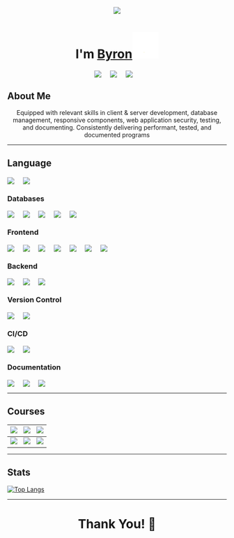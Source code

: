 <p align="center">
<img height='300px' src="https://github.com/urs-byron/urs-byron/assets/79783779/26441b98-06fc-463f-8b27-a23b472bde52"/>
</p>

<h1 align="center">I'm <a href="https://github.com/urs-byron">Byron<a><img src="https://github.com/Kathryn-Jie/Kathryn-Jie/blob/main/wave.gif" width="60px"/></h1>

<p align="center">
<a href="https://www.linkedin.com/in/byron-ursua-543542139/" target="blank"><img align="center" src="https://img.shields.io/badge/%20%20-Linkedin-%230077B5?style=for-the-badge&logo=linkedin&logoColor=%230077B5&labelColor=white"/></a> 
&nbsp;&nbsp;&nbsp;
<a href="https://profile.indeed.com/p/byronu-4kfmv3g" target="blank"><img align="center" src="https://img.shields.io/badge/%20%20-Indeed-%23003A9B?style=for-the-badge&logo=indeed&logoColor=%23003A9B&labelColor=white"/></a> 
&nbsp;&nbsp;&nbsp;
<a href="mailto:bmlursua@gmail.com" target="blank"><img align="center" src="https://img.shields.io/badge/%20%20-GMail-%23EA4335?style=for-the-badge&logo=gmail&labelColor=white"/></a>
&nbsp;&nbsp;&nbsp;
</p>

<h2>About Me</h2>

<p align="center">Equipped with relevant skills in client & server development, database management, responsive components, web application security, testing, and documenting. Consistently delivering performant, tested, and documented programs
</p>

<hr>

<h2>Language</h3>
<a href="https://img.shields.io/badge/%20%20-JavaScript-%23f0db4f?style=for-the-badge&logo=javascript&labelColor=%23323330" target="blank"><img align="center" src="https://img.shields.io/badge/%20%20-JavaScript-%23f0db4f?style=for-the-badge&logo=javascript&labelColor=%23323330"/></a>
&nbsp;&nbsp;&nbsp;
<a href="https://img.shields.io/badge/%20%20-TypeScript-%2367A3D9?style=for-the-badge&logo=typescript&labelColor=white" target="blank"><img align="center" src="https://img.shields.io/badge/%20%20-TypeScript-%2367A3D9?style=for-the-badge&logo=typescript&labelColor=white"/></a>    

<h3>Databases</h3>  
<a href="https://img.shields.io/badge/PostgreSQL-316192?style=for-the-badge&logo=postgresql&logoColor=white" target="blank"><img align="center" src="https://img.shields.io/badge/PostgreSQL-316192?style=for-the-badge&logo=postgresql&logoColor=white"/></a>    
&nbsp;&nbsp;&nbsp;
<a href="https://img.shields.io/badge/Amazon%20DynamoDB-4053D6?style=for-the-badge&logo=Amazon%20DynamoDB&logoColor=white" target="blank"><img align="center" src="https://img.shields.io/badge/Amazon%20DynamoDB-4053D6?style=for-the-badge&logo=Amazon%20DynamoDB&logoColor=white"/></a>    
&nbsp;&nbsp;&nbsp;
<a href="https://img.shields.io/badge/KnexJS-D26B38?style=for-the-badge&logo=knexdotjs&logoColor=white" target="blank"><img align="center" src="https://img.shields.io/badge/KnexJS-D26B38?style=for-the-badge&logo=knexdotjs&logoColor=white"/></a>    
&nbsp;&nbsp;&nbsp;
<a href="https://img.shields.io/badge/%20%20-Mongo%20DB-%233fa037?style=for-the-badge&logo=mongodb&labelColor=white" target="blank"><img align="center" src="https://img.shields.io/badge/%20%20-Mongo%20DB-%233fa037?style=for-the-badge&logo=mongodb&labelColor=white" /></a>
&nbsp;&nbsp;&nbsp;
<a href="https://img.shields.io/badge/%20%20-Redis-%23d82c20?style=for-the-badge&logo=redis&labelColor=white" target="blank"><img align="center" src="https://img.shields.io/badge/%20%20-Redis-%23d82c20?style=for-the-badge&logo=redis&labelColor=white"/></a>    

<h3>Frontend</h3>
<a href="https://img.shields.io/badge/React-20232A?style=for-the-badge&logo=react&logoColor=61DAFB" target="blank"><img align="center" src="https://img.shields.io/badge/React-20232A?style=for-the-badge&logo=react&logoColor=61DAFB"/></a>
&nbsp;&nbsp;&nbsp;
<a href="https://img.shields.io/badge/%20%20-html-%23f06529?style=for-the-badge&logo=html5&labelColor=white" target="blank"><img align="center" src="https://img.shields.io/badge/%20%20-html-%23f06529?style=for-the-badge&logo=html5&labelColor=white" /></a>
&nbsp;&nbsp;&nbsp;
<a href="https://img.shields.io/badge/%20%20-css-%23264de4?style=for-the-badge&logo=css3&logoColor=%23264de4&labelColor=white" target="blank"><img align="center" src="https://img.shields.io/badge/%20%20-css-%23264de4?style=for-the-badge&logo=css3&logoColor=%23264de4&labelColor=white"/></a>    
&nbsp;&nbsp;&nbsp;
<a href="https://img.shields.io/badge/Sass-CC6699?style=for-the-badge&logo=sass&logoColor=white" target="blank"><img align="center" src="https://img.shields.io/badge/Sass-CC6699?style=for-the-badge&logo=sass&logoColor=white"/></a>    
&nbsp;&nbsp;&nbsp;
<a href="https://img.shields.io/badge/Redux-593D88?style=for-the-badge&logo=redux&logoColor=white" target="blank"><img align="center" src="https://img.shields.io/badge/Redux-593D88?style=for-the-badge&logo=redux&logoColor=white"/></a>  
&nbsp;&nbsp;&nbsp;
<a href="https://img.shields.io/badge/React_Query-FF4154?style=for-the-badge&logo=ReactQuery&logoColor=white" target="blank"><img align="center" src="https://img.shields.io/badge/React_Query-FF4154?style=for-the-badge&logo=ReactQuery&logoColor=white"/></a>  
&nbsp;&nbsp;&nbsp;
<a href="https://img.shields.io/badge/Vite-B73BFE?style=for-the-badge&logo=vite&logoColor=FFD62E" target="blank"><img align="center" src="https://img.shields.io/badge/Vite-B73BFE?style=for-the-badge&logo=vite&logoColor=FFD62E"/></a>  

<h3>Backend</h3>  
<a href="https://img.shields.io/badge/%20%20-Node%20JS-%2368a063?style=for-the-badge&logo=nodedotjs&labelColor=white" target="blank"><img align="center" src="https://img.shields.io/badge/%20%20-Node%20JS-%2368a063?style=for-the-badge&logo=nodedotjs&labelColor=white"/></a>    
&nbsp;&nbsp;&nbsp;
<a href="https://img.shields.io/badge/%20%20-Express-white?style=for-the-badge&logo=express&labelColor=black" target="blank"><img align="center" src="https://img.shields.io/badge/%20%20-Express-white?style=for-the-badge&logo=express&labelColor=black"/></a>    
&nbsp;&nbsp;&nbsp;
<a href="https://img.shields.io/badge/%20%20-socket-grey?style=for-the-badge&logo=socketdotio&logoColor=black&labelColor=white" target="blank"><img align="center" src="https://img.shields.io/badge/%20%20-socket-grey?style=for-the-badge&logo=socketdotio&logoColor=black&labelColor=white"/></a>        

<h3>Version Control</h3>  
<a href="https://img.shields.io/badge/%20%20-git-%23F1502F?style=for-the-badge&logo=git&labelColor=white" target="blank"><img align="center" src="https://img.shields.io/badge/%20%20-git-%23F1502F?style=for-the-badge&logo=git&labelColor=white" /></a>
&nbsp;&nbsp;&nbsp;
<a href="https://img.shields.io/badge/%20%20-github-black?style=for-the-badge&logo=github&logoColor=black&labelColor=white" target="blank"><img align="center" src="https://img.shields.io/badge/%20%20-github-black?style=for-the-badge&logo=github&logoColor=black&labelColor=white"/></a>    

<h3>CI/CD</h3>  
<a href="https://img.shields.io/badge/-GitHub%20Actions-%232596be?style=for-the-badge&logo=githubactions&labelColor=white" target="blank"><img align="center" src="https://img.shields.io/badge/-GitHub%20Actions-%232596be?style=for-the-badge&logo=githubactions&labelColor=white"/></a>    
&nbsp;&nbsp;&nbsp;
<a href="https://img.shields.io/badge/Amazon_Web_Services-FF9900?style=for-the-badge&logo=amazon-web-services&logoColor=white" target="blank"><img align="center" src="https://img.shields.io/badge/Amazon_Web_Services-FF9900?style=for-the-badge&logo=amazon-web-services&logoColor=white"/></a>      

<h3>Documentation</h3>
<a href="https://img.shields.io/badge/Swagger-85EA2D?style=for-the-badge&logo=Swagger&logoColor=white" target="blank"><img align="center" src="https://img.shields.io/badge/Swagger-85EA2D?style=for-the-badge&logo=Swagger&logoColor=white"/></a>    
&nbsp;&nbsp;&nbsp;
<a href="https://img.shields.io/badge/-JSDoc-%23f0db4f?style=for-the-badge&logo=javascript&labelColor=%23323330" target="blank"><img align="center" src="https://img.shields.io/badge/-JSDoc-%23f0db4f?style=for-the-badge&logo=javascript&labelColor=%23323330"/></a>    
&nbsp;&nbsp;&nbsp;
<a href="https://img.shields.io/badge/%20%20-Jest-white?style=for-the-badge&logo=jest&labelColor=orangered" target="blank"><img align="center" src="https://img.shields.io/badge/%20%20-Jest-white?style=for-the-badge&logo=jest&labelColor=orangered"/></a>    
&nbsp;&nbsp;&nbsp;

<hr>

<h2>Courses</h2>

|[![](https://img.shields.io/badge/%20%20-Understanding%20TypeScript-%23007acc?style=for-the-badge&logo=typescript&labelColor=white)](https://www.udemy.com/course/understanding-typescript/)|[![](https://img.shields.io/badge/%20%20-NodeJS%3A%20The%20Complete%20Guide-%2342b883?style=for-the-badge&logo=nodedotjs&labelColor=white)](https://www.udemy.com/course/nodejs-the-complete-guide/)|[![](https://img.shields.io/badge/%20%20-OOP%20in%20JavaScript-%23f0db4f?style=for-the-badge&logo=javascript&labelColor=%23323330)](https://www.udemy.com/course/javascript-object-oriented-programming/)|
|---|---|---|
|[![](https://img.shields.io/badge/%20%20-Node%20JS%20Tutorial%20%26%20Projects-%2342b883?style=for-the-badge&logo=nodedotjs&labelColor=white)]([https://github.com/Aryagm/Aryagm/blob/main/Certificates/Data%20Science%20Toolbox%20-%20II-1.jpg](https://www.udemy.com/course/nodejs-tutorial-and-projects-course/))|[![](https://img.shields.io/badge/%20%20-JavaScript%20Tutorial%20%26%20Projects-%23f0db4f?style=for-the-badge&logo=javascript&labelColor=%23323330)](https://www.udemy.com/course/javascript-tutorial-for-beginners-w/)|[![](https://img.shields.io/badge/%20%20-HTML%20%26%20CSS%20Tutorial%20%26%20Projects-%23f06529?style=for-the-badge&logo=html5&labelColor=white)](https://www.udemy.com/course/in-depth-html-css-course-build-responsive-websites/)|
  
<hr>

<h2>Stats</h2>
  
[![Top Langs](https://github-readme-stats.vercel.app/api/top-langs/?username=urs-byron&layout=compact&theme=merko)](https://github.com/Aryagm/github-readme-stats)
<Br>

<hr>

<h1 align="center">Thank You! 🤵 </h1>
